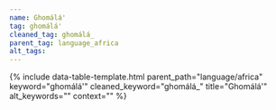 ```yaml
---
name: Ghomálá'
tag: ghomálá'
cleaned_tag: ghomálá_
parent_tag: language_africa
alt_tags: 
---
```


{% include data-table-template.html 
  parent_path="language/africa" 
  keyword="ghomálá'" 
  cleaned_keyword="ghomálá_" 
  title="Ghomálá'"
  alt_keywords=""
  context=""
%}

